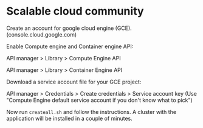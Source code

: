 # Scalable cloud community

Create an account for google cloud engine (GCE). (console.cloud.google.com)

Enable Compute engine and Container engine API:

API manager > Library > Compute Engine API

API manager > Library > Container Engine API

Download a service account file for your GCE project:

API manager > Credentials > Create credentials > Service account key (Use "Compute Engine default service account if you don't know what to pick")

Now run `createall.sh` and follow the instructions. A cluster with the application will be installed in a couple of minutes.
